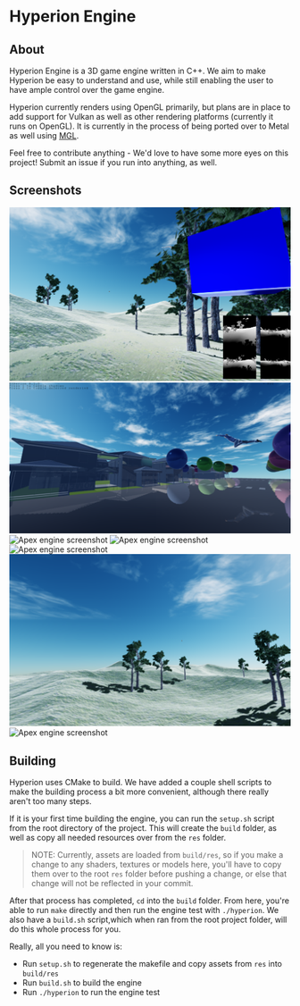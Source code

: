 # Hyperion Engine

## About

Hyperion Engine is a 3D game engine written in C++. We aim to make Hyperion be easy to understand and use, while still enabling the user to have ample control over the game engine.

Hyperion currently renders using OpenGL primarily, but plans are in place to add support for Vulkan as well as other rendering platforms (currently it runs on OpenGL). It is currently in the process of being ported over to Metal as well using [MGL](https://github.com/openglonmetal/MGL).

Feel free to contribute anything - We'd love to have some more eyes on this project! Submit an issue if you run into anything, as well.

## Screenshots

![Apex engine screenshot](/screenshot7.png)
![Apex engine screenshot](/screenshot4.png)
![Apex engine screenshot](/screenshot5.png)
![Apex engine screenshot](/screenshot1.png)
![Apex engine screenshot](/screenshot6.png)
![Apex engine screenshot](/screenshot8.png)
![Apex engine screenshot](/screenshot9.png)

## Building

Hyperion uses CMake to build. We have added a couple shell scripts to make the building process a bit more convenient, although there really aren't too many steps.

If it is your first time building the engine, you can run the `setup.sh` script from the root directory of the project. This will create the `build` folder, as well as copy all needed resources over from the `res` folder.
> NOTE: Currently, assets are loaded from `build/res`, so if you make a change to any shaders, textures or models here, you'll have to copy them over to the root `res` folder before pushing a change, or else that change will not be reflected in your commit.

After that process has completed, `cd` into the `build` folder. From here, you're able to run `make` directly and then run the engine test with `./hyperion`. We also have a `build.sh` script,which when ran from the root project folder, will do this whole process for you.

Really, all you need to know is:
* Run `setup.sh` to regenerate the makefile and copy assets from `res` into `build/res`
* Run `build.sh` to build the engine
* Run `./hyperion` to run the engine test

